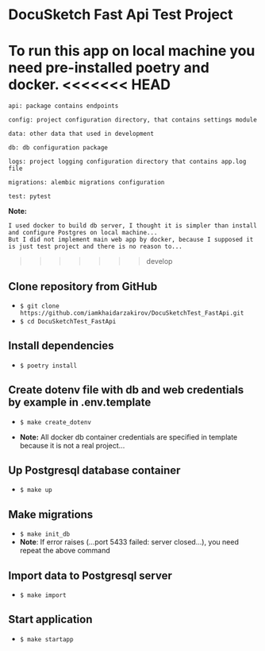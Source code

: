 # DocuSketch Fast Api Test Project

To run this app on local machine you need pre-installed poetry and docker.
<<<<<<< HEAD
=======
```
api: package contains endpoints

config: project configuration directory, that contains settings module

data: other data that used in development

db: db configuration package

logs: project logging configuration directory that contains app.log file

migrations: alembic migrations configuration

test: pytest
```
**Note:**
```
I used docker to build db server, I thought it is simpler than install and configure Postgres on local machine...
But I did not implement main web app by docker, because I supposed it is just test project and there is no reason to...
```
>>>>>>> develop
## Clone repository from GitHub
- ```$ git clone https://github.com/iamkhaidarzakirov/DocuSketchTest_FastApi.git```
- ```$ cd DocuSketchTest_FastApi ```
## Install dependencies
- ```$ poetry install```
## Create dotenv file with db and web credentials by example in .env.template
- ```$ make create_dotenv```

- **Note:** All docker db container credentials are specified in template because it is not a real project... 
## Up Postgresql database container
- ```$ make up```
## Make migrations
- ```$ make init_db```
- **Note**: If error raises (...port 5433 failed: server closed...), you need repeat the above command
## Import data to Postgresql server
- ```$ make import```
## Start application
- ```$ make startapp```
